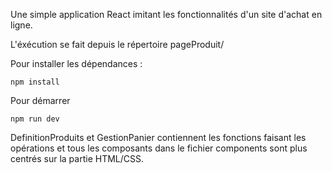 Une simple application React imitant les fonctionnalités d'un site d'achat en ligne.

L'éxécution se fait depuis le répertoire pageProduit/

Pour installer les dépendances : 

```
npm install
```

Pour démarrer

```
npm run dev
```

DefinitionProduits et GestionPanier contiennent les fonctions faisant les opérations et tous les composants dans le fichier components sont plus centrés sur la partie HTML/CSS.